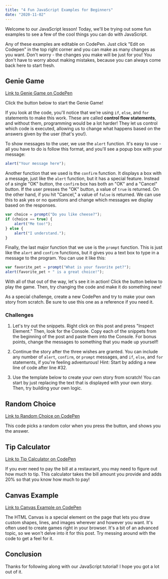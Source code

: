 ```yaml
---
title: "4 Fun JavaScript Examples for Beginners"
date: "2020-11-02"
---
```


Welcome to our JavaScript lesson! Today, we'll be trying out some fun examples to see a few of the cool things you can do with JavaScript.

Any of these examples are editable on CodePen. Just click "Edit on Codepen" in the top right corner and you can make as many changes as you want. Don't worry - the changes you make will be just for you! You don't have to worry about making mistakes, because you can always come back here to start fresh.

<!--truncate-->

## Genie Game

[Link to Genie Game on CodePen](https://codepen.io/stephengrice/pen/KKMewxN)

Click the button below to start the Genie Game!

If you look at the code, you'll notice that we're using `if`, `else`, and `for` statements to make this work. These are called **control flow statements**, and without them, programming would be a lot harder! They let us control which code is executed, allowing us to change what happens based on the answers given by the user (that's you!).

To show messages to the user, we use the `alert` function. It's easy to use - all you have to do is follow this format, and you'll see a popup box with your message: 

```js
alert("Your message here");
```

Another function that we used is the `confirm` function. It displays a box with a message, just like the `alert` function, but it has a special feature. Instead of a single "OK" button, the `confirm` box has both an "OK" and a "Cancel" button. If the user presses the "OK" button, a value of `true` is returned. On the other hand, if you hit "Cancel," a value of `false` is returned. We can use this to ask yes or no questions and change which messages we display based on the responses.

```js
var choice = prompt("Do you like cheese?");
if (choice == true) {
    alert("Me too!");
} else {
    alert("I understand.");
}
```

Finally, the last major function that we use is the `prompt` function. This is just like the `alert` and `confirm` functions, but it gives you a text box to type in a message to the program. You can use it like this:

```js
var favorite_pet = prompt("What is your favorite pet?");
alert(favorite_pet + " is a great choice!");
```

With all of that out of the way, let's see it in action! Click the button below to play the game. Then, try changing the code and make it do something new!

As a special challenge, create a new CodePen and try to make your own story from scratch. Be sure to use this one as a reference if you need it.

### Challenges

1. Let's try out the snippets. Right click on this post and press "Inspect Element." Then, look for the Console. Copy each of the snippets from the beginning of the post and paste them into the Console. For bonus points, change the messages to something that you made up yourself!

2. Continue the story after the three wishes are granted. You can include any number of `alert`, `confirm`, or `prompt` messages, and `if`, `else`, and `for` statements, if you're feeling adventurous! Hint: Start by adding a new line of code after line #32.

3. Use the template below to create your own story from scratch! You can start by just replacing the text that is displayed with your own story. Then, try building your own logic.

## Random Choice

[Link to Random Choice on CodePen](https://codepen.io/stephengrice/pen/VwjdYdq)

This code picks a random color when you press the button, and shows you the answer.

## Tip Calculator

[Link to Tip Calculator on CodePen](https://codepen.io/stephengrice/pen/xxVpOgO)

If you ever need to pay the bill at a restaurant, you may need to figure out how much to tip. This calculator takes the bill amount you provide and adds 20% so that you know how much to pay!

## Canvas Example

[Link to Canvas Example on CodePen](https://codepen.io/stephengrice/pen/bGpLRJO)

The HTML Canvas is a special element on the page that lets you draw custom shapes, lines, and images wherever and however you want. It's often used to create games right in your browser. It's a bit of an advanced topic, so we won't delve into it for this post. Try messing around with the code to get a feel for it.

## Conclusion

Thanks for following along with our JavaScript tutorial! I hope you got a lot out of it.